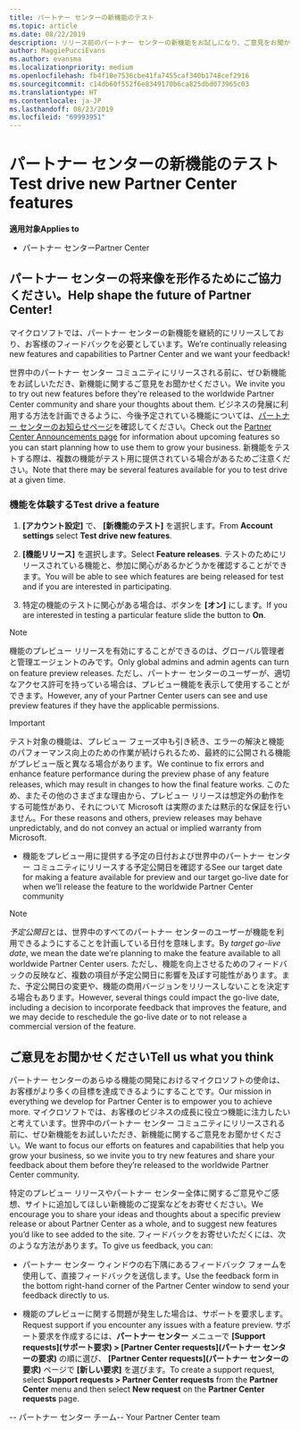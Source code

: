 ```yaml
---
title: パートナー センターの新機能のテスト
ms.topic: article
ms.date: 08/22/2019
description: リリース前のパートナー センターの新機能をお試しになり、ご意見をお聞かせください。 パートナー センターの将来像を形作るためにご協力ください。
author: MaggiePucciEvans
ms.author: evansma
ms.localizationpriority: medium
ms.openlocfilehash: fb4f10e7536cbe41fa7455caf340b1748cef2916
ms.sourcegitcommit: c14db60f552f6e8349170b6ca825dbd073965c03
ms.translationtype: HT
ms.contentlocale: ja-JP
ms.lasthandoff: 08/23/2019
ms.locfileid: "69993951"
---
```

# <a name="test-drive-new-partner-center-features"></a><span data-ttu-id="d982c-104">パートナー センターの新機能のテスト</span><span class="sxs-lookup"><span data-stu-id="d982c-104">Test drive new Partner Center features</span></span>

<span data-ttu-id="d982c-105">**適用対象**</span><span class="sxs-lookup"><span data-stu-id="d982c-105">**Applies to**</span></span>

- <span data-ttu-id="d982c-106">パートナー センター</span><span class="sxs-lookup"><span data-stu-id="d982c-106">Partner Center</span></span>

## <a name="help-shape-the-future-of-partner-center"></a><span data-ttu-id="d982c-107">パートナー センターの将来像を形作るためにご協力ください。</span><span class="sxs-lookup"><span data-stu-id="d982c-107">Help shape the future of Partner Center!</span></span>

<span data-ttu-id="d982c-108">マイクロソフトでは、パートナー センターの新機能を継続的にリリースしており、お客様のフィードバックを必要としています。</span><span class="sxs-lookup"><span data-stu-id="d982c-108">We’re continually releasing new features and capabilities to Partner Center and we want your feedback!</span></span> 

<span data-ttu-id="d982c-109">世界中のパートナー センター コミュニティにリリースされる前に、ぜひ新機能をお試しいただき、新機能に関するご意見をお聞かせください。</span><span class="sxs-lookup"><span data-stu-id="d982c-109">We invite you to try out new features before they're released to the worldwide Partner Center community and share your thoughts about them.</span></span> <span data-ttu-id="d982c-110">ビジネスの発展に利用する方法を計画できるように、今後予定されている機能については、[パートナー センターのお知らせページ](https://partnercenter.microsoft.com/pcv/announcements)を確認してください。</span><span class="sxs-lookup"><span data-stu-id="d982c-110">Check out the [Partner Center Announcements page](https://partnercenter.microsoft.com/pcv/announcements) for information about upcoming features so you can start planning how to use them to grow your business.</span></span> <span data-ttu-id="d982c-111">新機能をテストする際は、複数の機能がテスト用に提供されている場合があるためご注意ください。</span><span class="sxs-lookup"><span data-stu-id="d982c-111">Note that there may be several features available for you to test drive at a given time.</span></span>

### <a name="test-drive-a-feature"></a><span data-ttu-id="d982c-112">機能を体験する</span><span class="sxs-lookup"><span data-stu-id="d982c-112">Test drive a feature</span></span>

1. <span data-ttu-id="d982c-113">**[アカウント設定]** で、 **[新機能のテスト]** を選択します。</span><span class="sxs-lookup"><span data-stu-id="d982c-113">From **Account settings** select **Test drive new features**.</span></span>

2. <span data-ttu-id="d982c-114">**[機能リリース]** を選択します。</span><span class="sxs-lookup"><span data-stu-id="d982c-114">Select **Feature releases**.</span></span> <span data-ttu-id="d982c-115">テストのためにリリースされている機能と、参加に関心があるかどうかを確認することができます。</span><span class="sxs-lookup"><span data-stu-id="d982c-115">You will be able to see which features are being released for test and if you are interested in participating.</span></span>

3. <span data-ttu-id="d982c-116">特定の機能のテストに関心がある場合は、ボタンを **[オン]** にします。</span><span class="sxs-lookup"><span data-stu-id="d982c-116">If you are interested in testing a particular feature slide the button to **On**.</span></span> 

> [!NOTE]  
>  <span data-ttu-id="d982c-117">機能のプレビュー リリースを有効にすることができるのは、グローバル管理者と管理エージェントのみです。</span><span class="sxs-lookup"><span data-stu-id="d982c-117">Only global admins and admin agents can turn on feature preview releases.</span></span> <span data-ttu-id="d982c-118">ただし、パートナー センターのユーザーが、適切なアクセス許可を持っている場合は、プレビュー機能を表示して使用することができます。</span><span class="sxs-lookup"><span data-stu-id="d982c-118">However, any of your Partner Center users can see and use preview features if they have the applicable permissions.</span></span>

> [!IMPORTANT]  
> <span data-ttu-id="d982c-119">テスト対象の機能は、プレビュー フェーズ中も引き続き、エラーの解決と機能のパフォーマンス向上のための作業が続けられるため、最終的に公開される機能がプレビュー版と異なる場合があります。</span><span class="sxs-lookup"><span data-stu-id="d982c-119">We continue to fix errors and enhance feature performance during the preview phase of any feature releases, which may result in changes to how the final feature works.</span></span> <span data-ttu-id="d982c-120">このため、またその他のさまざまな理由から、プレビュー リリースは想定外の動作をする可能性があり、それについて Microsoft は実際のまたは黙示的な保証を行いません。</span><span class="sxs-lookup"><span data-stu-id="d982c-120">For these reasons and others, preview releases may behave unpredictably, and do not convey an actual or implied warranty from Microsoft.</span></span>

- <span data-ttu-id="d982c-121">機能をプレビュー用に提供する予定の日付および世界中のパートナー センター コミュニティにリリースする予定公開日を確認する</span><span class="sxs-lookup"><span data-stu-id="d982c-121">See our target date for making a feature available for preview and our target go-live date for when we’ll release the feature to the worldwide Partner Center community</span></span>

> [!NOTE]  
>  <span data-ttu-id="d982c-122">*予定公開日*とは、世界中のすべてのパートナー センターのユーザーが機能を利用できるようにすることを計画している日付を意味します。</span><span class="sxs-lookup"><span data-stu-id="d982c-122">By *target go-live date*, we mean the date we’re planning to make the feature available to all worldwide Partner Center users.</span></span> <span data-ttu-id="d982c-123">ただし、機能を向上させるためのフィードバックの反映など、複数の項目が予定公開日に影響を及ぼす可能性があります。また、予定公開日の変更や、機能の商用バージョンをリリースしないことを決定する場合もあります。</span><span class="sxs-lookup"><span data-stu-id="d982c-123">However, several things could impact the go-live date, including a decision to incorporate feedback that improves the feature, and we may decide to reschedule the go-live date or to not release a commercial version of the feature.</span></span>  


 
## <a name="tell-us-what-you-think"></a><span data-ttu-id="d982c-124">ご意見をお聞かせください</span><span class="sxs-lookup"><span data-stu-id="d982c-124">Tell us what you think</span></span>

<span data-ttu-id="d982c-125">パートナー センターのあらゆる機能の開発におけるマイクロソフトの使命は、お客様がより多くの目標を達成できるようにすることです。</span><span class="sxs-lookup"><span data-stu-id="d982c-125">Our mission in everything we develop for Partner Center is to empower you to achieve more.</span></span> <span data-ttu-id="d982c-126">マイクロソフトでは、お客様のビジネスの成長に役立つ機能に注力したいと考えています。世界中のパートナー センター コミュニティにリリースされる前に、ぜひ新機能をお試しいただき、新機能に関するご意見をお聞かせください。</span><span class="sxs-lookup"><span data-stu-id="d982c-126">We want to focus our efforts on features and capabilities that help you grow your business, so we invite you to try new features and share your feedback about them before they’re released to the worldwide Partner Center community.</span></span> 

<span data-ttu-id="d982c-127">特定のプレビュー リリースやパートナー センター全体に関するご意見やご感想、サイトに追加してほしい新機能のご提案などをお寄せください。</span><span class="sxs-lookup"><span data-stu-id="d982c-127">We encourage you to share your ideas and thoughts about a specific preview release or about Partner Center as a whole, and to suggest new features you’d like to see added to the site.</span></span> <span data-ttu-id="d982c-128">フィードバックをお寄せいただくには、次のような方法があります。</span><span class="sxs-lookup"><span data-stu-id="d982c-128">To give us feedback, you can:</span></span>  

-   <span data-ttu-id="d982c-129">パートナー センター ウィンドウの右下隅にあるフィードバック フォームを使用して、直接フィードバックを送信します。</span><span class="sxs-lookup"><span data-stu-id="d982c-129">Use the feedback form in the bottom right-hand corner of the Partner Center window to send your feedback directly to us.</span></span> 

-   <span data-ttu-id="d982c-130">機能のプレビューに関する問題が発生した場合は、サポートを要求します。</span><span class="sxs-lookup"><span data-stu-id="d982c-130">Request support if you encounter any issues with a feature preview.</span></span> <span data-ttu-id="d982c-131">サポート要求を作成するには、**パートナー センター** メニューで **[Support requests]\(サポート要求\) > [Partner Center requests]\(パートナー センターの要求\)** の順に選び、 **[Partner Center requests]\(パートナー センターの要求\)** ページで **[新しい要求]** を選びます。</span><span class="sxs-lookup"><span data-stu-id="d982c-131">To create a support request, select **Support requests > Partner Center requests** from the **Partner Center** menu and then select **New request** on the **Partner Center requests** page.</span></span>



<span data-ttu-id="d982c-132">-- パートナー センター チーム</span><span class="sxs-lookup"><span data-stu-id="d982c-132">-- Your Partner Center team</span></span>

